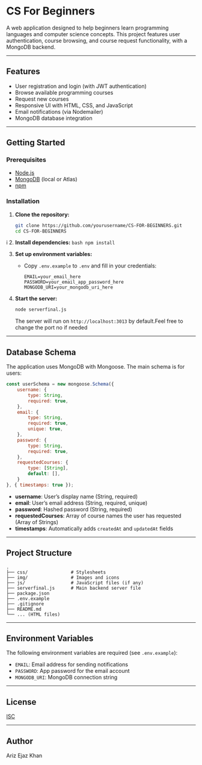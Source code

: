 # CS For Beginners

A web application designed to help beginners learn programming languages and computer science concepts. This project features user authentication, course browsing, and course request functionality, with a MongoDB backend.

---

## Features

- User registration and login (with JWT authentication)
- Browse available programming courses
- Request new courses
- Responsive UI with HTML, CSS, and JavaScript
- Email notifications (via Nodemailer)
- MongoDB database integration

---

## Getting Started

### Prerequisites

- [Node.js](https://nodejs.org/)
- [MongoDB](https://www.mongodb.com/) (local or Atlas)
- [npm](https://www.npmjs.com/)

### Installation

1. **Clone the repository:**
    ```bash
    git clone https://github.com/yourusername/CS-FOR-BEGINNERS.git
    cd CS-FOR-BEGINNERS
    ```
i
2. **Install dependencies:**
    ```bash
    npm install
    ```

3. **Set up environment variables:**
    - Copy `.env.example` to `.env` and fill in your credentials:
      ```
      EMAIL=your_email_here
      PASSWORD=your_email_app_password_here
      MONGODB_URI=your_mongodb_uri_here
      ```

4. **Start the server:**
    ```bash
    node serverfinal.js
    ```
    The server will run on `http://localhost:3013` by default.Feel free to change the port no if needed

---

## Database Schema

The application uses MongoDB with Mongoose. The main schema is for users:

```js
const userSchema = new mongoose.Schema({
    username: {
        type: String,
        required: true,
    },
    email: {
        type: String,
        required: true,
        unique: true,
    },
    password: {
        type: String,
        required: true,
    },
    requestedCourses: {
        type: [String],
        default: [],
    }
}, { timestamps: true });
```

- **username**: User’s display name (String, required)
- **email**: User’s email address (String, required, unique)
- **password**: Hashed password (String, required)
- **requestedCourses**: Array of course names the user has requested (Array of Strings)
- **timestamps**: Automatically adds `createdAt` and `updatedAt` fields

---

## Project Structure

```
.
├── css/                # Stylesheets
├── img/                # Images and icons
├── js/                 # JavaScript files (if any)
├── serverfinal.js      # Main backend server file
├── package.json
├── .env.example
├── .gitignore
├── README.md
└── ... (HTML files)
```

---

## Environment Variables

The following environment variables are required (see `.env.example`):

- `EMAIL`: Email address for sending notifications
- `PASSWORD`: App password for the email account
- `MONGODB_URI`: MongoDB connection string

---


## License

[ISC](LICENSE)

---

## Author
Ariz Ejaz Khan